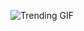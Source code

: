![Trending GIF](https://media0.giphy.com/media/v1.Y2lkPThiYjIxNzcyNWFxMWw2amx2NHdwZzkxdXpkeHBjZmt4cDd5c295MjB3eTZ4aHk2YyZlcD12MV9naWZzX3NlYXJjaCZjdD1n/bGgsc5mWoryfgKBx1u/giphy.gif)
